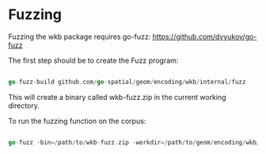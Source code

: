 # Fuzzing

Fuzzing the wkb package requires go-fuzz: https://github.com/dvyukov/go-fuzz

The first step should be to create the Fuzz program:

```go

go-fuzz-build github.com/go-spatial/geom/encoding/wkb/internal/fuzz

```

This will create a binary called wkb-fuzz.zip in the current working directory.


To run the fuzzing function on the corpus:

```go

go-fuzz -bin=/path/to/wkb-fuzz.zip -workdir=/path/to/geom/encoding/wkb/internal/fuzz

```

